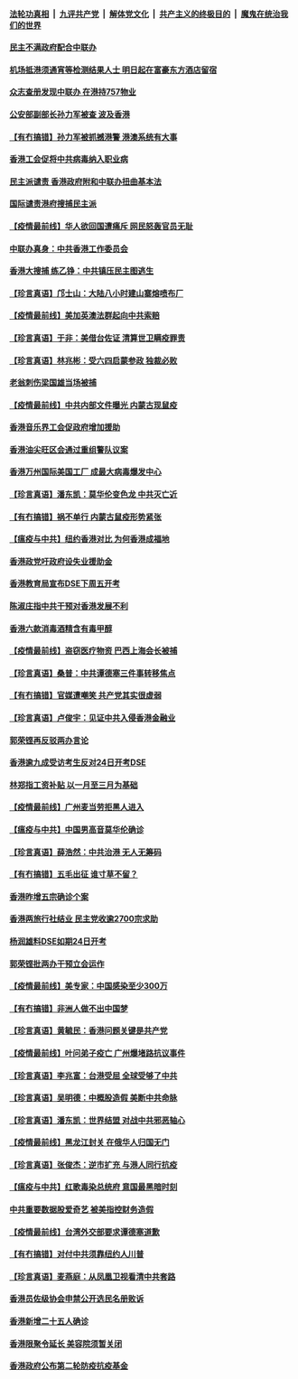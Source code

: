 ####  [法轮功真相](../../../../basic/blob/master/README.md?t=04220131) &nbsp;|&nbsp; [九评共产党](../../../../9ping.md/blob/master/README.md?t=04220131) &nbsp;|&nbsp; [解体党文化](../../../../jtdwh.md/blob/master/README.md?t=04220131)  &nbsp;|&nbsp; [共产主义的终极目的](../../../../gczydzjmd.md/blob/master/README.md?t=04220131) &nbsp;|&nbsp; [魔鬼在统治我们的世界](../../../../mgztzwmdsj.md/blob/master/README.md?t=04220131) 

#### [民主不满政府配合中联办](../pages/nsc415/n12047897.md?t=04220131) 

#### [机场抵港须通宵等检测结果人士 明日起在富豪东方酒店留宿](../pages/nsc415/n12047861.md?t=04220131) 

#### [众志查册发现中联办 在港持757物业](../pages/nsc415/n12047840.md?t=04220131) 

#### [公安部副部长孙力军被查 波及香港](../pages/nsc415/n12047398.md?t=04220131) 

#### [【有冇搞错】孙力军被抓撼港警 港澳系统有大事](../pages/nsc415/n12047084.md?t=04220131) 

#### [香港工会促将中共病毒纳入职业病](../pages/nsc415/n12044658.md?t=04220131) 

#### [民主派谴责 香港政府附和中联办扭曲基本法](../pages/nsc415/n12044642.md?t=04220131) 

#### [国际谴责港府搜捕民主派](../pages/nsc415/n12044609.md?t=04220131) 

#### [【疫情最前线】华人欲回国遭痛斥 网民怒轰官员无耻](../pages/nsc415/n12044504.md?t=04220131) 

#### [中联办真身：中共香港工作委员会](../pages/nsc415/n12044423.md?t=04220131) 

#### [香港大搜捕 练乙铮：中共镇压民主图逃生](../pages/nsc415/n12044320.md?t=04220131) 

#### [【珍言真语】邝士山：大陆八小时建山寨熔喷布厂](../pages/nsc415/n12041694.md?t=04220131) 

#### [【疫情最前线】美加英澳法群起向中共索赔](../pages/nsc415/n12040318.md?t=04220131) 

#### [【珍言真语】于非：美借台佐证 清算世卫瞒疫罪责](../pages/nsc415/n12039645.md?t=04220131) 

#### [【珍言真语】林兆彬：受六四启蒙参政 独裁必败](../pages/nsc415/n12038225.md?t=04220131) 

#### [老翁刺伤梁国雄当场被捕](../pages/nsc415/n12037807.md?t=04220131) 

#### [【疫情最前线】中共内部文件曝光 内蒙古现鼠疫](../pages/nsc415/n12036849.md?t=04220131) 

#### [香港音乐界工会促政府增加援助](../pages/nsc415/n12037693.md?t=04220131) 

#### [香港油尖旺区会通过重组警队议案](../pages/nsc415/n12037656.md?t=04220131) 

#### [香港万州国际美国工厂 成最大病毒爆发中心](../pages/nsc415/n12037210.md?t=04220131) 

#### [【珍言真语】潘东凯：莫华伦变色龙 中共灭亡近](../pages/nsc415/n12036446.md?t=04220131) 

#### [【有冇搞错】祸不单行 内蒙古鼠疫形势紧张](../pages/nsc415/n12036642.md?t=04220131) 

#### [【瘟疫与中共】纽约香港对比 为何香港成福地](../pages/nsc415/n12035199.md?t=04220131) 

#### [香港政党吁政府设失业援助金](../pages/nsc415/n12034875.md?t=04220131) 

#### [香港教育局宣布DSE下周五开考](../pages/nsc415/n12034859.md?t=04220131) 

#### [陈淑庄指中共干预对香港发展不利](../pages/nsc415/n12034850.md?t=04220131) 

#### [香港六款消毒酒精含有毒甲醇](../pages/nsc415/n12034839.md?t=04220131) 

#### [【疫情最前线】盗窃医疗物资 巴西上海会长被捕](../pages/nsc415/n12034371.md?t=04220131) 

#### [【珍言真语】桑普：中共谭德塞三件事转移焦点](../pages/nsc415/n12033106.md?t=04220131) 

#### [【有冇搞错】官媒遭嘲笑 共产党其实很虚弱](../pages/nsc415/n12033653.md?t=04220131) 

#### [【珍言真语】卢俊宇：见证中共入侵香港金融业](../pages/nsc415/n12031538.md?t=04220131) 

#### [郭荣铿再反驳两办言论](../pages/nsc415/n12031480.md?t=04220131) 

#### [香港逾九成受访考生反对24日开考DSE](../pages/nsc415/n12031468.md?t=04220131) 

#### [林郑指工资补贴 以一月至三月为基础](../pages/nsc415/n12031445.md?t=04220131) 

#### [【疫情最前线】广州麦当劳拒黑人进入](../pages/nsc415/n12030923.md?t=04220131) 

#### [【瘟疫与中共】中国男高音莫华伦确诊](../pages/nsc415/n12031091.md?t=04220131) 

#### [【珍言真语】薛浩然：中共治港 无人无筹码](../pages/nsc415/n12030372.md?t=04220131) 

#### [【有冇搞错】五毛出征 谁寸草不留？](../pages/nsc415/n12030774.md?t=04220131) 

#### [香港昨增五宗确诊个案](../pages/nsc415/n12028477.md?t=04220131) 

#### [香港两旅行社结业 民主党收逾2700宗求助](../pages/nsc415/n12028469.md?t=04220131) 

#### [杨润雄料DSE如期24日开考](../pages/nsc415/n12028452.md?t=04220131) 

#### [郭荣铿批两办干预立会运作](../pages/nsc415/n12028446.md?t=04220131) 

#### [【疫情最前线】美专家：中国感染至少300万](../pages/nsc415/n12028103.md?t=04220131) 

#### [【有冇搞错】非洲人做不出中国梦](../pages/nsc415/n12027709.md?t=04220131) 

#### [【珍言真语】黄毓民：香港问题关键是共产党](../pages/nsc415/n12027198.md?t=04220131) 

#### [【疫情最前线】叶问弟子疫亡 广州爆堵路抗议事件](../pages/nsc415/n12025255.md?t=04220131) 

#### [【珍言真语】李兆富：台港受屈 全球受够了中共](../pages/nsc415/n12024568.md?t=04220131) 

#### [【珍言真语】吴明德：中概股造假 美断中共命脉](../pages/nsc415/n12022656.md?t=04220131) 

#### [【珍言真语】潘东凯：世界结盟 对战中共邪恶轴心](../pages/nsc415/n12023073.md?t=04220131) 

#### [【疫情最前线】黑龙江封关 在俄华人归国无门](../pages/nsc415/n12021264.md?t=04220131) 

#### [【珍言真语】张俊杰：逆市扩充 与港人同行抗疫](../pages/nsc415/n12020427.md?t=04220131) 

#### [【瘟疫与中共】红歌毒染总统府 意国最黑暗时刻](../pages/nsc415/n12020678.md?t=04220131) 

#### [中共重要数据股爱奇艺 被美指控财务造假](../pages/nsc415/n12020345.md?t=04220131) 

#### [【疫情最前线】台湾外交部要求谭德塞道歉](../pages/nsc415/n12018234.md?t=04220131) 

#### [【有冇搞错】对付中共须靠纽约人川普](../pages/nsc415/n12018025.md?t=04220131) 

#### [【珍言真语】麦燕庭：从凤凰卫视看清中共套路](../pages/nsc415/n12017288.md?t=04220131) 

#### [香港员佐级协会申禁公开选民名册败诉](../pages/nsc415/n12015624.md?t=04220131) 

#### [香港新增二十五人确诊](../pages/nsc415/n12015606.md?t=04220131) 

#### [香港限聚令延长 美容院须暂关闭](../pages/nsc415/n12015580.md?t=04220131) 

#### [香港政府公布第二轮防疫抗疫基金](../pages/nsc415/n12015535.md?t=04220131) 

